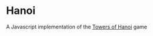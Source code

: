 # Hanoi

A Javascript implementation of the [Towers of Hanoi](https://en.wikipedia.org/wiki/Towers_of_hanoi) game

